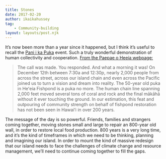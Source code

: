 ```yaml
---
title: Stones
date: 2017-02-20
author: ikaikahussey
tag:
    - Community-building
layout: layouts/post.njk
---
```

It’s now been more than a year since it happened, but I think it’s useful to recall the [Pani i ka Puka](http://paepaeoheeia.org/panikapuka/) event. Such a truly wonderful demonstration of human collectivity and cooperation. [From the Paepae o Heeia webpage:](http://paepaeoheeia.org/panikapuka/)

> The call was made. You responded. And what a morning it was! On December 12th between 7:30a and 12:30p, nearly 2,000 people from across the street, across our island chain and even across the Pacific joined us to turn a vision and dream into reality. The 50-year old puka in Heʻeia Fishpond is a puka no more. The human chain line spanning 2,000 feet moved several tons of coral and rock and the final mākāhā without it ever touching the ground. In our estimation, this feat and outpouring of community strength on behalf of fishpond restoration has not been seen in Hawaiʻi in over 200 years.

The message of the day is so powerful. Friends, families and strangers coming together, moving stones small and large to repair an 800-year old wall, in order to restore local food production. 800 years is a very long time, and it’s the kind of timeframes in which we need to be thinking, planning and imagining our island. In order to mount the kind of massive redesign that our island needs to face the challenges of climate change and resource management, we’ll need to continue coming together to fill the gaps.